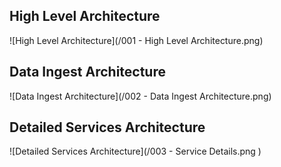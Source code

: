 ## High Level Architecture
![High Level Architecture](/001 - High Level Architecture.png)

## Data Ingest Architecture
![Data Ingest Architecture](/002 - Data Ingest Architecture.png)

## Detailed Services Architecture
![Detailed Services Architecture](/003 - Service Details.png )
